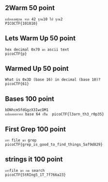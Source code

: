 ## 2Warm 50 point 
```
แปลงเลขฐาน จาก 42 ฐาน10 ไป ฐาน2
PICOCTF{101010} 
```
## Lets Warm Up 50 point
```
hex decimal 0x70 มา ascii text
picoCTF{p}
```
## Warmed Up 50 point
```
What is 0x3D (base 16) in decimal (base 10)?
picoCTF{61}
```
## Bases 100 point
```
bDNhcm5fdGgzX3IwcDM1
แปลงออกจาก base 64 เป็น  picoCTF{l3arn_th3_r0p35}
```
## First Grep 100 point
```
เอา file มา grep 
picoCTF{grep_is_good_to_find_things_5af9d829}
```
## strings it  100 point
```
เอาfile มา กด search
picoCTF{5tRIng5_1T_7f766a23}
```